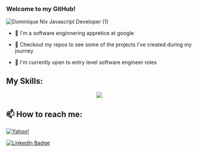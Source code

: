 ### Welcome to my GitHub!
![Dominique Nix Javascript Developer (1)](https://user-images.githubusercontent.com/117382111/220497296-c0d1ab35-5748-44f6-8536-252394f1c16a.png)

- 🌱 I'm a software enginnering appretice at google

- 🎯 Checkout my repos to see some of the projects I've created during my journey 

- 📍 I'm currently open to entry level software engineer roles


## My Skills: 

<p align="center">
  <a href="https://skillicons.dev">
    <img src="https://skillicons.dev/icons?i=js,java,ts,html,css,bootstrap,tailwind,nodejs,express,mysql,sequelize,mongodb,react,docker,git" />
  </a>
</p>

<!-- ## My Stats

<p align="center">
  <a href="https://github.com/anuraghazra/github-readme-stats">
    <img align="center" src="https://github-readme-stats.vercel.app/api?username=Dominique216&show_icons=true&theme=synthwave" />
  </a>
<p> -->

## 📫 How to reach me: 

[![Yahoo!](https://img.shields.io/badge/Yahoo!-6001D2?style=for-the-badge&logo=Yahoo!&logoColor=white)](mailto:raquel_0216@yahoo.com?subject=[GitHub])

[![LinkedIn Badge](https://img.shields.io/badge/LinkedIn-0077B5?style=for-the-badge&logo=linkedin&logoColor=white)](https://www.linkedin.com/in/dominique-nix-152361263/)


